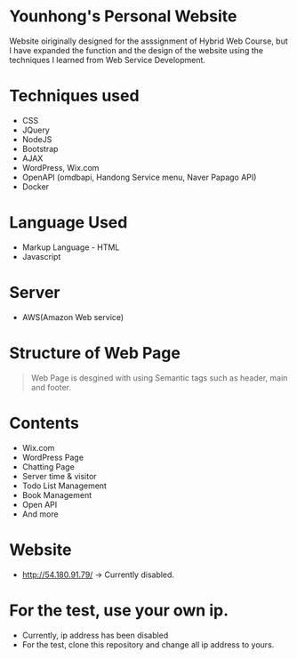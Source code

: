 # Younhong's Personal Website
Website oiriginally designed for the asssignment of Hybrid Web Course, but I have expanded the function and the design of the website using the techniques I learned from Web Service Development.

# Techniques used
* CSS
* JQuery
* NodeJS
* Bootstrap
* AJAX
* WordPress, Wix.com
* OpenAPI (omdbapi, Handong Service menu, Naver Papago API)
* Docker

# Language Used
* Markup Language - HTML
* Javascript

# Server
* AWS(Amazon Web service)

# Structure of Web Page
> Web Page is desgined with using Semantic tags such as header, main and footer.

# Contents
* Wix.com
* WordPress Page
* Chatting Page
* Server time & visitor
* Todo List Management
* Book Management
* Open API
* And more

# Website
* http://54.180.91.79/
-> Currently disabled.

# For the test, use your own ip.
* Currently, ip address has been disabled
* For the test, clone this repository and change all ip address to yours.

